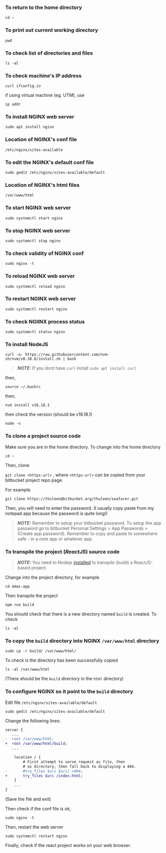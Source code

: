 ### To return to the home directory

`cd ~`

### To print out current working directory

`pwd`

### To check list of directories and files

`ls -al`

### To check machine's IP address

`curl ifconfig.io`

if using virtual machine (eg. UTM), use

`ip addr`

### To install NGINX web server

`sudo apt install nginx`

### Location of NGINX's conf file

`/etc/nginx/sites-available`

### To edit the NGINX's default conf file

`sudo gedit /etc/nginx/sites-available/default`

### Location of NGINX's html files

`/var/www/html`

### To start NGINX web server

`sudo systemctl start nginx`

### To stop NGINX web server

`sudo systemctl stop nginx`

### To check validity of NGINX conf

`sudo nginx -t`

### To reload NGINX web server

`sudo systemctl reload nginx`

### To restart NGINX web server

`sudo systemctl restart nginx`

### To check NGIINX process status

`sudo systemctl status nginx`

### To install NodeJS

<a name="To_install_NodeJS"></a>

`curl -o- https://raw.githubusercontent.com/nvm-sh/nvm/v0.38.0/install.sh | bash`

> **_NOTE:_** If you dont have `curl` install `sudo apt install curl`

then,

`source ~/.bashrc`

then,

`nvm install v16.18.1`

then check the version (should be v16.18.1)

`node -v`

### To clone a project source code

Make sure you are in the home directory. To change into the home directory

`cd ~`

Then, clone

`git clone <https-url>` , where `<https-url>` can be copied from your bitbucket project repo page.

For example

`git clone https://thuleen@bitbucket.org/thuleen/seafarer.git`

Then, you will need to enter the password. (I usually copy paste from my notepad app because the password is quite long!)

> **_NOTE:_** Remember to setup your bitbucket password. To setup the app password go to bitbucket Personal Settings > App Passwords > (Create app password). Remember to copy and paste to somewhere safe - in a note app or whatever app.

### To transpile the project (_ReactJS_) source code

> **_NOTE:_** You need to Nodejs [installed](#To-install-NodeJS) to transpile (build) a ReactJS-based project.

Change into the project directory, for example

`cd emas-app`

Then transpile the project

`npm run build`

You should check that there is a new directory named `build` is created. To check

`ls -al`

### To copy the `build` directory into NGINX `/var/www/html` directory

`sudo cp -r build/ /var/www/html/`

To check is the directory has been successfully copied

`ls -al /var/www/html`

(There should be the `build` directory in the `html` directory)

### To configure NGINX so it point to the `build` directory

Edit file `/etc/nginx/sites-available/default`

`sudo gedit /etc/nginx/sites-available/default`

Change the following lines:

```diff
server {
   ...
-  root /var/www/html;
+  root /var/www/html/build;
   ...

   	location / {
		# First attempt to serve request as file, then
		# as directory, then fall back to displaying a 404.
-		#try_files $uri $uri/ =404;
+		try_files $uri /index.html;
	}
    ...
}
```

(Save the file and exit)

Then check if the conf file is ok,

`sudo nginx -t`

Then, restart the web server

`sudo systemctl restart nginx`

Finally, check if the react project works on your web browser.
